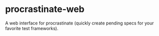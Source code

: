 # procrastinate-web
A web interface for procrastinate (quickly create pending specs for your favorite test frameworks).
